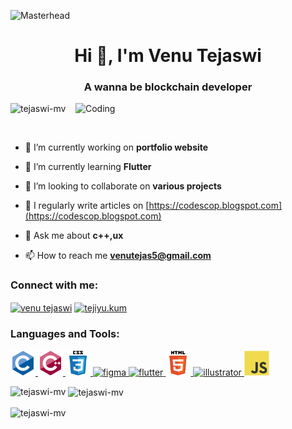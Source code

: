 ![Masterhead](https://i.im.ge/2022/07/03/uLgb8L.png)
<h1 align="center">Hi 👋, I'm Venu Tejaswi</h1>
<h3 align="center">A wanna be blockchain developer</h3>
      <img align="right" alt="Coding" width="400" src = "https://cdn.dribbble.com/users/1162077/screenshots/3848914/programmer.gif" >

<p align="left"> <img src="https://komarev.com/ghpvc/?username=tejaswi-mv&label=Profile%20views&color=0e75b6&style=flat" alt="tejaswi-mv" /> </p>



<p align="left"> <a href="https://twitter.com/" target="blank"><img src="https://img.shields.io/twitter/follow/?logo=twitter&style=for-the-badge" alt="" /></a> </p>

- 🔭 I’m currently working on **portfolio website**

- 🌱 I’m currently learning **Flutter**

- 👯 I’m looking to collaborate on **various projects**

- 📝 I regularly write articles on [https://codescop.blogspot.com](https://codescop.blogspot.com)

- 💬 Ask me about **c++,ux**

- 📫 How to reach me **venutejas5@gmail.com**

<h3 align="left">Connect with me:</h3>
<p align="left">
<a href="https://linkedin.com/in/venu tejaswi" target="blank"><img align="center" src="https://raw.githubusercontent.com/rahuldkjain/github-profile-readme-generator/master/src/images/icons/Social/linked-in-alt.svg" alt="venu tejaswi" height="30" width="40" /></a>
<a href="https://instagram.com/tejiyu.kum" target="blank"><img align="center" src="https://raw.githubusercontent.com/rahuldkjain/github-profile-readme-generator/master/src/images/icons/Social/instagram.svg" alt="tejiyu.kum" height="30" width="40" /></a>
</p>

<h3 align="left">Languages and Tools:</h3>
<p align="left"> <a href="https://www.cprogramming.com/" target="_blank" rel="noreferrer"> <img src="https://raw.githubusercontent.com/devicons/devicon/master/icons/c/c-original.svg" alt="c" width="40" height="40"/> </a> <a href="https://www.w3schools.com/cpp/" target="_blank" rel="noreferrer"> <img src="https://raw.githubusercontent.com/devicons/devicon/master/icons/cplusplus/cplusplus-original.svg" alt="cplusplus" width="40" height="40"/> </a> <a href="https://www.w3schools.com/css/" target="_blank" rel="noreferrer"> <img src="https://raw.githubusercontent.com/devicons/devicon/master/icons/css3/css3-original-wordmark.svg" alt="css3" width="40" height="40"/> </a> <a href="https://www.figma.com/" target="_blank" rel="noreferrer"> <img src="https://www.vectorlogo.zone/logos/figma/figma-icon.svg" alt="figma" width="40" height="40"/> </a> <a href="https://flutter.dev" target="_blank" rel="noreferrer"> <img src="https://www.vectorlogo.zone/logos/flutterio/flutterio-icon.svg" alt="flutter" width="40" height="40"/> </a> <a href="https://www.w3.org/html/" target="_blank" rel="noreferrer"> <img src="https://raw.githubusercontent.com/devicons/devicon/master/icons/html5/html5-original-wordmark.svg" alt="html5" width="40" height="40"/> </a> <a href="https://www.adobe.com/in/products/illustrator.html" target="_blank" rel="noreferrer"> <img src="https://www.vectorlogo.zone/logos/adobe_illustrator/adobe_illustrator-icon.svg" alt="illustrator" width="40" height="40"/> </a> <a href="https://developer.mozilla.org/en-US/docs/Web/JavaScript" target="_blank" rel="noreferrer"> <img src="https://raw.githubusercontent.com/devicons/devicon/master/icons/javascript/javascript-original.svg" alt="javascript" width="40" height="40"/> </a> </p>

<p><img align="left" src="https://github-readme-stats.vercel.app/api/top-langs?username=tejaswi-mv&show_icons=true&locale=en&layout=compact" alt="tejaswi-mv" /></p>

<p>&nbsp;<img align="center" src="https://github-readme-stats.vercel.app/api?username=tejaswi-mv&show_icons=true&locale=en" alt="tejaswi-mv" /></p>

<p><img align="center" src="https://github-readme-streak-stats.herokuapp.com/?user=tejaswi-mv&theme=dark" alt="tejaswi-mv" /></p>

